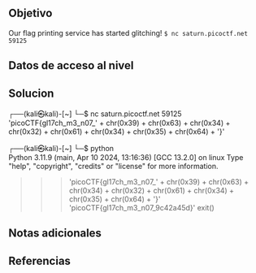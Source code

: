 ## Objetivo
Our flag printing service has started glitching! `$ nc saturn.picoctf.net 59125`

## Datos de acceso al nivel
## Solucion
┌──(kali㉿kali)-[~]
└─$ nc saturn.picoctf.net 59125
'picoCTF{gl17ch_m3_n07_' + chr(0x39) + chr(0x63) + chr(0x34) + chr(0x32) + chr(0x61) + chr(0x34) + chr(0x35) + chr(0x64) + '}'
                                                                
┌──(kali㉿kali)-[~]
└─$ python          
Python 3.11.9 (main, Apr 10 2024, 13:16:36) [GCC 13.2.0] on linux
Type "help", "copyright", "credits" or "license" for more information.
>>> 'picoCTF{gl17ch_m3_n07_' + chr(0x39) + chr(0x63) + chr(0x34) + chr(0x32) + chr(0x61) + chr(0x34) + chr(0x35) + chr(0x64) + '}'
'picoCTF{gl17ch_m3_n07_9c42a45d}'
>>> exit()


## Notas adicionales

## Referencias